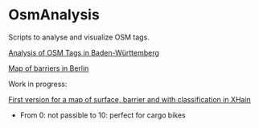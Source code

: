 # OsmAnalysis

Scripts to analyse and visualize OSM tags.

[Analysis of OSM Tags in Baden-Württemberg](https://cargorocket.github.io/OsmAnalysis/docs/OSM_Analysis_BW.html)

[Map of barriers in Berlin](https://cargorocket.github.io/OsmAnalysis/docs/berlin_bollards.html)

Work in progress:

[First version for a map of surface, barrier and with classification in XHain](https://cargorocket.github.io/OsmAnalysis/docs/xhain_index.html)
  - From 0: not passible to 10: perfect for cargo bikes
  
